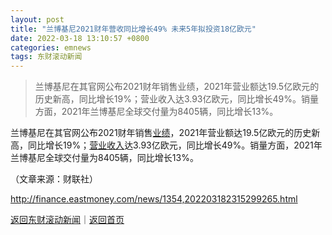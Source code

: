 ```yaml
---
layout: post
title: "兰博基尼2021财年营收同比增长49% 未来5年拟投资18亿欧元"
date: 2022-03-18 13:10:57 +0800
categories: emnews
tags: 东财滚动新闻
---
```

> 兰博基尼在其官网公布2021财年销售业绩，2021年营业额达19.5亿欧元的历史新高，同比增长19%；营业收入达3.93亿欧元，同比增长49%。销量方面，2021年兰博基尼全球交付量为8405辆，同比增长13%。

<p>兰博基尼在其官网公布2021财年销售<span id="Info.3321"><a href="http://data.eastmoney.com/bbsj/" class="infokey">业绩</a></span>，2021年营业额达19.5亿欧元的历史新高，同比增长19%；<span id="Info.3323"><a href="http://data.eastmoney.com/bbsj/" class="infokey">营业收入</a></span>达3.93亿欧元，同比增长49%。销量方面，2021年兰博基尼全球交付量为8405辆，同比增长13%。 </p><p class="em_media">（文章来源：财联社）</p>

<http://finance.eastmoney.com/news/1354,202203182315299265.html>

[返回东财滚动新闻](//finews.withounder.com/emnews/)｜[返回首页](//finews.withounder.com/)
